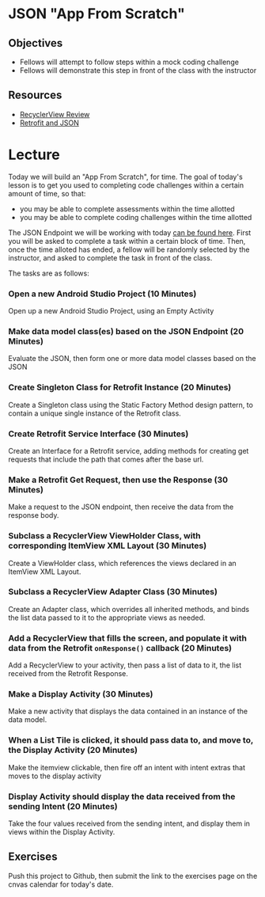 # JSON "App From Scratch"

## Objectives
* Fellows will attempt to follow steps within a mock coding challenge
* Fellows will demonstrate this step in front of the class with the instructor

## Resources
* [RecyclerView Review](https://github.com/joinpursuit/Pursuit-Core-Android/blob/master/cohort_5.4/unit_02/02_20_recyclerview_review.md) 
* [Retrofit and JSON](https://github.com/joinpursuit/Pursuit-Core-Android/edit/master/cohort_5.4/unit_03/03_18_json_app_from_scratch.md)

# Lecture

Today we will build an "App From Scratch", for time. The goal of today's lesson is to get you used to completing code challenges within a certain amount of time, so that:
* you may be able to complete assessments within the time allotted
* you may be able to complete coding challenges within the time allotted

The JSON Endpoint we will be working with today [can be found here](https://api.learn2crack.com/android/jsonandroid/). First you will be asked to complete a task within a certain block of time. Then, once the time alloted has ended, a fellow will be randomly selected by the instructor, and asked to complete the task in front of the class.

The tasks are as follows:
### Open a new Android Studio Project (10 Minutes)
Open up a new Android Studio Project, using an Empty Activity

### Make data model class(es) based on the JSON Endpoint (20 Minutes)
Evaluate the JSON, then form one or more data model classes based on the JSON

### Create Singleton Class for Retrofit Instance (20 Minutes)
Create a Singleton class using the Static Factory Method design pattern, to contain a unique single instance of the Retrofit class.

### Create Retrofit Service Interface (30 Minutes)
Create an Interface for a Retrofit service, adding methods for creating get requests that include the path that comes after the base url.

### Make a Retrofit Get Request, then use the Response (30 Minutes)
Make a request to the JSON endpoint, then receive the data from the response body.

### Subclass a RecyclerView ViewHolder Class, with corresponding ItemView XML Layout (30 Minutes)
Create a ViewHolder class, which references the views declared in an ItemView XML Layout.

### Subclass a RecyclerView Adapter Class (30 Minutes)
Create an Adapter class, which overrides all inherited methods, and binds the list data passed to it to the appropriate views as needed.

### Add a RecyclerView that fills the screen, and populate it with data from the Retrofit `onResponse()` callback (20 Minutes)
Add a RecyclerView to your activity, then pass a list of data to it, the list received from the Retrofit Response.

### Make a Display Activity (30 Minutes)
Make a new activity that displays the data contained in an instance of the data model.

### When a List Tile is clicked, it should pass data to, and move to, the Display Activity (20 Minutes)
Make the itemview clickable, then fire off an intent with intent extras that moves to the display activity

### Display Activity should display the data received from the sending Intent (20 Minutes)
Take the four values received from the sending intent, and display them in views within the Display Activity.

## Exercises
Push this project to Github, then submit the link to the exercises page on the cnvas calendar for today's date.
